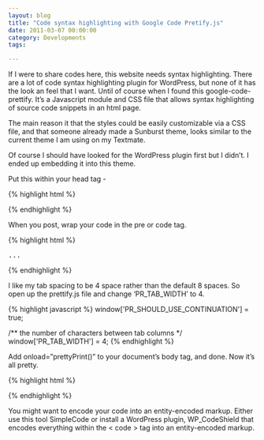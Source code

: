 ```yaml
---
layout: blog
title: "Code syntax highlighting with Google Code Pretify.js"
date: 2011-03-07 00:00:00
category: Developments
tags:

---
```


If I were to share codes here, this website needs syntax highlighting. There are a lot of code syntax highlighting plugin for WordPress, but none of it has the look an feel that I want. Until of course when I found this google-code-prettify. It’s a Javascript module and CSS file that allows syntax highlighting of source code snippets in an html page.

The main reason it that the styles could be easily customizable via a CSS file, and that someone already made a Sunburst theme, looks similar to the current theme I am using on my Textmate.

Of course I should have looked for the WordPress plugin first but I didn’t. I ended up embedding it into this theme.

Put this within your head tag -

{% highlight html %}
<link href="prettify.css" type="text/css" rel="stylesheet" />
<script type="text/javascript" src="prettify.js"></script>
{% endhighlight %}

When you post, wrap your code in the pre or code tag.

{% highlight html %}
<pre class="prettyprint">...</pre>
{% endhighlight %}

I like my tab spacing to be 4 space rather than the default 8 spaces. So open up the prettify.js file and change ‘PR_TAB_WIDTH’ to 4.

{% highlight javascript %}
window['PR_SHOULD_USE_CONTINUATION'] = true;

/** the number of characters between tab columns */
window['PR_TAB_WIDTH'] = 4;
{% endhighlight %}

Add onload=”prettyPrint()” to your document’s body tag, and done. Now it’s all pretty.

{% highlight html %}
<body onload="prettyPrint()">
{% endhighlight %}

You might want to encode your code into an entity-encoded markup. Either use this tool SimpleCode or install a WordPress plugin, WP_CodeShield that encodes everything within the < code > tag into an entity-encoded markup.
